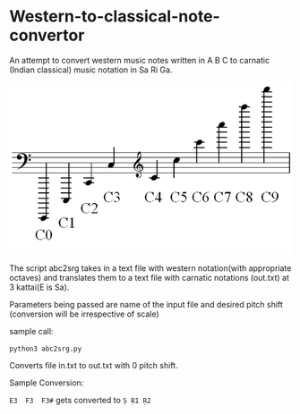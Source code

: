 # Western-to-classical-note-convertor
An attempt to convert western music notes written in A B C to carnatic (Indian classical) music notation in Sa Ri Ga.

![octaves of C](/future/octaves_of_C.png)

The script abc2srg takes in a text file with western notation(with  appropriate octaves) and translates them to a text file with carnatic notations (out.txt) at 3 kattai(E is Sa).


Parameters being passed are name of the input file and desired pitch shift (conversion will be irrespective of scale)

sample call:

```
python3 abc2srg.py
```
Converts file in.txt to out.txt with 0 pitch shift.

Sample Conversion:

```E3  F3  F3#``` gets converted to ```Ṣ Ṛ1 Ṛ2```